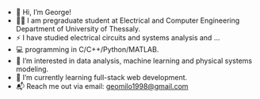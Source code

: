 - 👋 Hi, I’m George!
- 🧑‍🎓 I am pregraduate student at Electrical and Computer Engineering Department of University of Thessaly.
- ⚡ I have studied electrical circuits and systems analysis and ...
- 💻 programming in C/C++/Python/MATLAB.
- 👀 I’m interested in data analysis, machine learning and physical systems modeling.
- 🌱 I’m currently learning full-stack web development.
- 📬 Reach me out via email: geomilo1998@gmail.com

<!---
Gemyl/Gemyl is a ✨ special ✨ repository because its `README.md` (this file) appears on your GitHub profile.
You can click the Preview link to take a look at your changes.
--->
